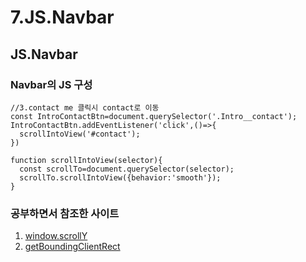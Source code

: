 # 7.JS.Navbar

## JS.Navbar

### Navbar의 JS 구성
```
//3.contact me 클릭시 contact로 이동
const IntroContactBtn=document.querySelector('.Intro__contact');
IntroContactBtn.addEventListener('click',()=>{
  scrollIntoView('#contact');
})

function scrollIntoView(selector){
  const scrollTo=document.querySelector(selector);
  scrollTo.scrollIntoView({behavior:'smooth'});
}
```

### 공부하면서 참조한 사이트
1. [window.scrollY](https://developer.mozilla.org/en-US/docs/Web/API/Window/scrollY) 
2. [getBoundingClientRect](https://developer.mozilla.org/en-US/docs/Web/API/Element/getBoundingClientRect)

